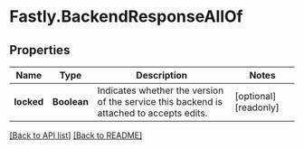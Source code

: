# Fastly.BackendResponseAllOf

## Properties

Name | Type | Description | Notes
------------ | ------------- | ------------- | -------------
**locked** | **Boolean** | Indicates whether the version of the service this backend is attached to accepts edits. | [optional] [readonly] 


[[Back to API list]](../../README.md#endpoints) [[Back to README]](../../README.md)
